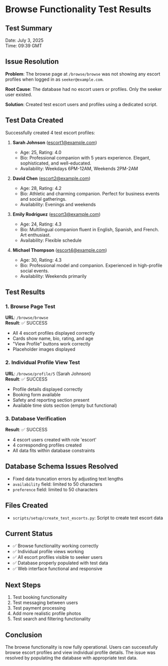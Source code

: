 # Browse Functionality Test Results

## Test Summary
Date: July 3, 2025  
Time: 09:39 GMT

## Issue Resolution
**Problem**: The browse page at `/browse/browse` was not showing any escort profiles when logged in as `seeker@example.com`.

**Root Cause**: The database had no escort users or profiles. Only the seeker user existed.

**Solution**: Created test escort users and profiles using a dedicated script.

## Test Data Created
Successfully created 4 test escort profiles:

1. **Sarah Johnson** (escort1@example.com)
   - Age: 25, Rating: 4.0
   - Bio: Professional companion with 5 years experience. Elegant, sophisticated, and well-educated.
   - Availability: Weekdays 6PM-12AM, Weekends 2PM-2AM

2. **David Chen** (escort2@example.com)
   - Age: 28, Rating: 4.2
   - Bio: Athletic and charming companion. Perfect for business events and social gatherings.
   - Availability: Evenings and weekends

3. **Emily Rodriguez** (escort3@example.com)
   - Age: 24, Rating: 4.3
   - Bio: Multilingual companion fluent in English, Spanish, and French. Art enthusiast.
   - Availability: Flexible schedule

4. **Michael Thompson** (escort4@example.com)
   - Age: 30, Rating: 4.3
   - Bio: Professional model and companion. Experienced in high-profile social events.
   - Availability: Weekends primarily

## Test Results

### 1. Browse Page Test
**URL**: `/browse/browse`  
**Result**: ✅ SUCCESS
- All 4 escort profiles displayed correctly
- Cards show name, bio, rating, and age
- "View Profile" buttons work correctly
- Placeholder images displayed

### 2. Individual Profile View Test
**URL**: `/browse/profile/5` (Sarah Johnson)  
**Result**: ✅ SUCCESS
- Profile details displayed correctly
- Booking form available
- Safety and reporting section present
- Available time slots section (empty but functional)

### 3. Database Verification
**Result**: ✅ SUCCESS
- 4 escort users created with role 'escort'
- 4 corresponding profiles created
- All data fits within database constraints

## Database Schema Issues Resolved
- Fixed data truncation errors by adjusting text lengths
- `availability` field: limited to 50 characters
- `preference` field: limited to 50 characters

## Files Created
- `scripts/setup/create_test_escorts.py`: Script to create test escort data

## Current Status
- ✅ Browse functionality working correctly
- ✅ Individual profile views working
- ✅ All escort profiles visible to seeker users
- ✅ Database properly populated with test data
- ✅ Web interface functional and responsive

## Next Steps
1. Test booking functionality
2. Test messaging between users
3. Test payment processing
4. Add more realistic profile photos
5. Test search and filtering functionality

## Conclusion
The browse functionality is now fully operational. Users can successfully browse escort profiles and view individual profile details. The issue was resolved by populating the database with appropriate test data.
